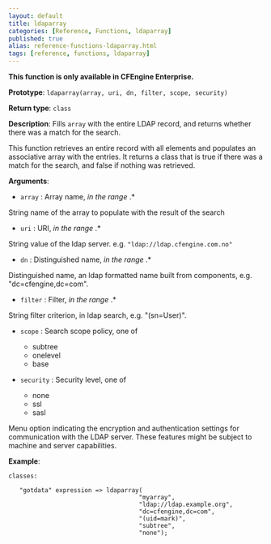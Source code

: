 ```yaml
---
layout: default
title: ldaparray
categories: [Reference, Functions, ldaparray]
published: true
alias: reference-functions-ldaparray.html
tags: [reference, functions, ldaparray]
---
```


**This function is only available in CFEngine Enterprise.**

**Prototype**: `ldaparray(array, uri, dn, filter, scope, security)`

**Return type**: `class`

**Description**: Fills `array` with the entire LDAP record, and returns 
whether there was a match for the search.

This function retrieves an entire record with all elements and populates
an associative array with the entries. It returns a class that is true
if there was a match for the search, and false if nothing was retrieved.

**Arguments**:

* `array` : Array name, *in the range* .\*

String name of the array to populate with the result of the search   

* `uri` : URI, *in the range* .\*

String value of the ldap server. e.g. `"ldap://ldap.cfengine.com.no"`   

* `dn` : Distinguished name, *in the range* .\*

Distinguished name, an ldap formatted name built from components, e.g.
"dc=cfengine,dc=com".   

* `filter` : Filter, *in the range* .\*

String filter criterion, in ldap search, e.g. "(sn=User)".   

* `scope` : Search scope policy, one of
    * subtree
    * onelevel
    * base

* `security` : Security level, one of
    * none
    * ssl
    * sasl

Menu option indicating the encryption and authentication settings for
communication with the LDAP server. These features might be subject to
machine and server capabilities.

**Example**:

```cf3
classes:

   "gotdata" expression => ldaparray(
                                    "myarray",
                                    "ldap://ldap.example.org",
                                    "dc=cfengine,dc=com",
                                    "(uid=mark)",
                                    "subtree",
                                    "none");
```
